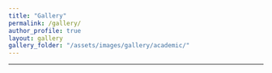 ```yaml
---
title: "Gallery"
permalink: /gallery/
author_profile: true
layout: gallery
gallery_folder: "/assets/images/gallery/academic/"
---
```


<!-- ![2024NANJING](/files/photos/2024NANJING.JPG)
![2024PKU](/files/photos/2024PKU.JPG) -->

***

